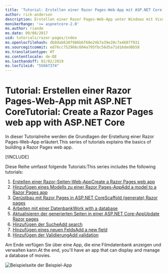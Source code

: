 ```yaml
---
title: 'Tutorial: Erstellen einer Razor Pages-Web-App mit ASP.NET Core'
author: rick-anderson
description: Erstellen einer Razor Pages-Web-App unter Windows mit Visual Studio, ASP.NET Core und EF Core.
monikerRange: '>= aspnetcore-2.0'
ms.author: riande
ms.date: 09/08/2017
uid: tutorials/razor-pages/index
ms.openlocfilehash: db0dab630f986b6f60e24b7a39e20c7a4607f931
ms.sourcegitcommit: ed76cc752966c604a795fbc56d5a71d16ded0b58
ms.translationtype: HT
ms.contentlocale: de-DE
ms.lasthandoff: 02/02/2019
ms.locfileid: "55667374"
---
```

# <a name="tutorial-create-a-razor-pages-web-app-with-aspnet-core"></a><span data-ttu-id="6e2a2-103">Tutorial: Erstellen einer Razor Pages-Web-App mit ASP.NET Core</span><span class="sxs-lookup"><span data-stu-id="6e2a2-103">Tutorial: Create a Razor Pages web app with ASP.NET Core</span></span>

<span data-ttu-id="6e2a2-104">In dieser Tutorialreihe werden die Grundlagen der Erstellung einer Razor Pages-Web-App erläutert.</span><span class="sxs-lookup"><span data-stu-id="6e2a2-104">This series of tutorials explains the basics of building a Razor Pages web app.</span></span> 

[!INCLUDE[](~/includes/advancedRP.md)]

<span data-ttu-id="6e2a2-105">Diese Reihe umfasst folgende Tutorials:</span><span class="sxs-lookup"><span data-stu-id="6e2a2-105">This series includes the following tutorials:</span></span>

1. [<span data-ttu-id="6e2a2-106">Erstellen einer Razor-Seiten-Web-App</span><span class="sxs-lookup"><span data-stu-id="6e2a2-106">Create a Razor Pages web app</span></span>](xref:tutorials/razor-pages/razor-pages-start)
1. [<span data-ttu-id="6e2a2-107">Hinzufügen eines Modells zu einer Razor Pages-App</span><span class="sxs-lookup"><span data-stu-id="6e2a2-107">Add a model to a Razor Pages app</span></span>](xref:tutorials/razor-pages/model)
1. [<span data-ttu-id="6e2a2-108">Gerüstbau mit Razor Pages in ASP.NET Core</span><span class="sxs-lookup"><span data-stu-id="6e2a2-108">Scaffold (generate) Razor pages</span></span>](xref:tutorials/razor-pages/page)
1. [<span data-ttu-id="6e2a2-109">Arbeiten mit einer Datenbank</span><span class="sxs-lookup"><span data-stu-id="6e2a2-109">Work with a database</span></span>](xref:tutorials/razor-pages/sql)
1. [<span data-ttu-id="6e2a2-110">Aktualisieren der generierten Seiten in einer ASP.NET Core-App</span><span class="sxs-lookup"><span data-stu-id="6e2a2-110">Update Razor pages</span></span>](xref:tutorials/razor-pages/da1)
1. [<span data-ttu-id="6e2a2-111">Hinzufügen der Suche</span><span class="sxs-lookup"><span data-stu-id="6e2a2-111">Add search</span></span>](xref:tutorials/razor-pages/search)
1. [<span data-ttu-id="6e2a2-112">Hinzufügen eines neuen Felds</span><span class="sxs-lookup"><span data-stu-id="6e2a2-112">Add a new field</span></span>](xref:tutorials/razor-pages/new-field)
1. [<span data-ttu-id="6e2a2-113">Hinzufügen der Validierung</span><span class="sxs-lookup"><span data-stu-id="6e2a2-113">Add validation</span></span>](xref:tutorials/razor-pages/validation)

<span data-ttu-id="6e2a2-114">Am Ende verfügen Sie über eine App, die eine Filmdatenbank anzeigen und verwalten kann.</span><span class="sxs-lookup"><span data-stu-id="6e2a2-114">At the end, you'll have an app that can display and manage a database of movies.</span></span>

![Beispielseite der Beispiel-App](index/_static/sample-page.png)
